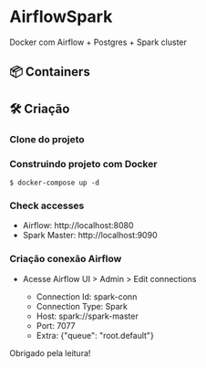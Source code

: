 # AirflowSpark

Docker com Airflow + Postgres + Spark cluster 

## 📦 Containers


## 🛠 Criação

### Clone do projeto

### Construindo projeto com Docker

    $ docker-compose up -d

### Check accesses

* Airflow: http://localhost:8080
* Spark Master: http://localhost:9090

### Criação conexão Airflow

* Acesse Airflow UI > Admin > Edit connections

    * Connection Id: spark-conn 
    * Connection Type: Spark
    * Host: spark://spark-master
    * Port: 7077
    * Extra: {"queue": "root.default"}

Obrigado pela leitura!